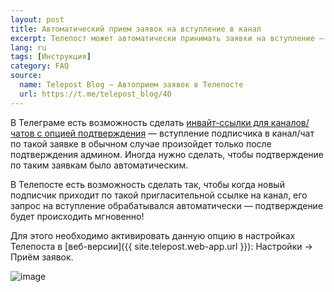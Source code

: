 ```yaml
---
layout: post
title: Автоматический прием заявок на вступление в канал
excerpt: Телепост может автоматически принимать заявки на вступление — включите в настройках
lang: ru
tags: [Инструкция]
category: FAQ
source:
  name: Telepost Blog — Автоприем заявок в Телепосте
  url: https://t.me/telepost_blog/40
---
```


В Телеграме есть возможность сделать [инвайт-ссылки для каналов/чатов с опцией подтверждения](https://telegram.org/blog/shared-media-scrolling-calendar-join-requests-and-more#join-requests-for-groups-and-channels) — вступление подписчика в канал/чат по такой заявке в обычном случае произойдет только после подтверждения админом. Иногда нужно сделать, чтобы подтверждение по таким заявкам было автоматическим.

В Телепосте есть возможность сделать так, чтобы когда новый подписчик приходит по такой пригласительной ссылке на канал, его запрос на вступление обрабатывался автоматически — подтверждение будет происходить мгновенно!

Для этого необходимо активировать данную опцию в настройках Телепоста в [веб-версии]({{ site.telepost.web-app.url }}): Настройки → Приём заявок.

![image](https://github.com/Telepost-me/support/assets/24430718/26e3de58-57b2-48f4-97dd-b5af66a7e28c)
